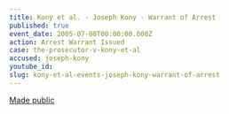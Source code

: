 ```yaml
---
title: Kony et al. - Joseph Kony - Warrant of Arrest
published: true
event_date: 2005-07-08T00:00:00.000Z
action: Arrest Warrant Issued
case: the-prosecutor-v-kony-et-al
accused: joseph-kony
youtube_id:
slug: kony-et-al-events-joseph-kony-warrant-of-arrest
---
```



[Made public](https://www.icc-cpi.int/Pages/record.aspx?docNo=ICC-02/04-01/05-53)